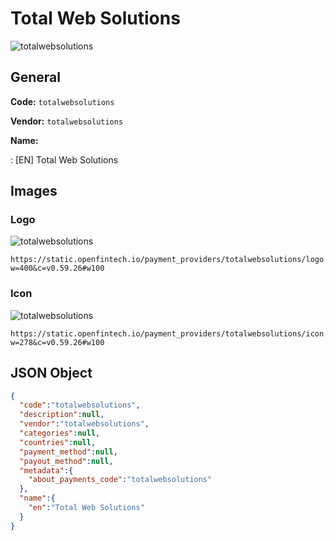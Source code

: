 
# Total Web Solutions 
![totalwebsolutions](https://static.openfintech.io/payment_providers/totalwebsolutions/logo.png?w=400&c=v0.59.26#w100)  

## General 
 
**Code:** `totalwebsolutions` 
 
**Vendor:** `totalwebsolutions` 
 
**Name:** 
 
:	[EN] Total Web Solutions 
 

## Images 

### Logo 
 
![totalwebsolutions](https://static.openfintech.io/payment_providers/totalwebsolutions/logo.png?w=400&c=v0.59.26#w100)  

```
https://static.openfintech.io/payment_providers/totalwebsolutions/logo.png?w=400&c=v0.59.26#w100
```  

### Icon 
 
![totalwebsolutions](https://static.openfintech.io/payment_providers/totalwebsolutions/icon.png?w=278&c=v0.59.26#w100)  

```
https://static.openfintech.io/payment_providers/totalwebsolutions/icon.png?w=278&c=v0.59.26#w100
```  

## JSON Object 

```json
{
  "code":"totalwebsolutions",
  "description":null,
  "vendor":"totalwebsolutions",
  "categories":null,
  "countries":null,
  "payment_method":null,
  "payout_method":null,
  "metadata":{
    "about_payments_code":"totalwebsolutions"
  },
  "name":{
    "en":"Total Web Solutions"
  }
}
```  
